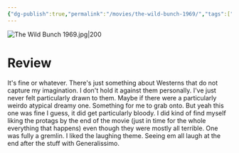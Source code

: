 ```yaml
---
{"dg-publish":true,"permalink":"/movies/the-wild-bunch-1969/","tags":["movies"],"created":"2023-12-18","updated":"2024-08-19"}
---
```



![The Wild Bunch 1969.jpg|200](/img/user/Attachments/The%20Wild%20Bunch%201969.jpg)

# Review

It's fine or whatever. There's just something about Westerns that do not capture my imagination. I don't hold it against them personally. I've just never felt particularly drawn to them. Maybe if there were a particularly weirdo atypical dreamy one. Something for me to grab onto. But yeah this one was fine I guess, it did get particularly bloody. I did kind of find myself liking the protags by the end of the movie (just in time for the whole everything that happens) even though they were mostly all terrible. One was fully a gremlin. I liked the laughing theme. Seeing em all laugh at the end after the stuff with Generalissimo.
